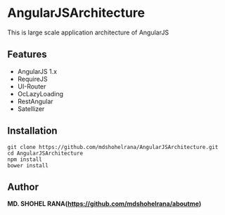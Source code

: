 # AngularJSArchitecture
This is large scale application architecture of AngularJS

## Features
- AngularJS 1.x
- RequireJS
- UI-Router
- OcLazyLoading
- RestAngular
- Satellizer

## Installation
```
git clone https://github.com/mdshohelrana/AngularJSArchitecture.git
cd AngularJSArchitecture
npm install
bower install
```

## Author
**MD. SHOHEL RANA(https://github.com/mdshohelrana/aboutme)**
